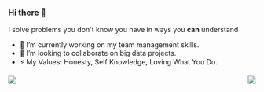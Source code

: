 ### Hi there 👋

I solve problems you don't know you have in ways you **can** understand

- 🌱 I’m currently working on my team management skills.
- 👯 I’m looking to collaborate on big data projects.
- ⚡ My Values: Honesty, Self Knowledge, Loving What You Do.

<img align="left" src="https://github-readme-stats.vercel.app/api?username=aliamiri&count_private=true&show_icons=true">
<img align="right" src="https://github-readme-stats.vercel.app/api/top-langs/?username=aliamiri">
<!--

Here are some ideas to get you started:

- 🔭 I’m currently working on ...
- 🌱 I’m currently learning ...
- 👯 I’m looking to collaborate on ...
- 🤔 I’m looking for help with ...
- 💬 Ask me about ...
- 📫 How to reach me: ...
- 😄 Pronouns: ...
- ⚡ Fun fact: ...
-->
----

Last Edited on: 09/01/2022

